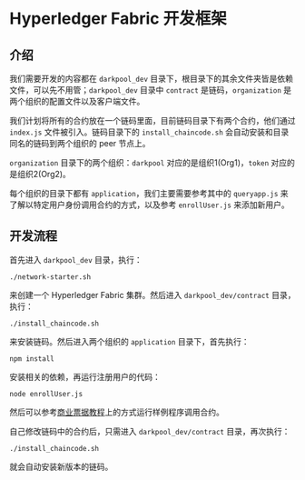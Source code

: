 # Hyperledger Fabric 开发框架

## 介绍

我们需要开发的内容都在 `darkpool_dev` 目录下，根目录下的其余文件夹皆是依赖文件，可以先不用管；`darkpool_dev` 目录中 `contract` 是链码，`organization` 是两个组织的配置文件以及客户端文件。

我们计划将所有的合约放在一个链码里面，目前链码目录下有两个合约，他们通过 `index.js` 文件被引入。链码目录下的 `install_chaincode.sh` 会自动安装和目录同名的链码到两个组织的 peer 节点上。

`organization` 目录下的两个组织：`darkpool` 对应的是组织1(Org1)，`token` 对应的是组织2(Org2)。

每个组织的目录下都有 `application`，我们主要需要参考其中的 `queryapp.js` 来了解以特定用户身份调用合约的方式，以及参考 `enrollUser.js` 来添加新用户。

## 开发流程

首先进入 `darkpool_dev` 目录，执行：

```shell
./network-starter.sh
```

来创建一个 Hyperledger Fabric 集群。然后进入 `darkpool_dev/contract` 目录，执行：

```shell
./install_chaincode.sh
```

来安装链码。然后进入两个组织的 `application` 目录下，首先执行：

```shell
npm install
```

安装相关的依赖，再运行注册用户的代码：

```shell
node enrollUser.js
```

然后可以参考[商业票据教程](https://hyperledger-fabric.readthedocs.io/zh_CN/release-2.2/tutorial/commercial_paper.html)上的方式运行样例程序调用合约。

自己修改链码中的合约后，只需进入 `darkpool_dev/contract` 目录，再次执行：

```shell
./install_chaincode.sh
```

就会自动安装新版本的链码。

